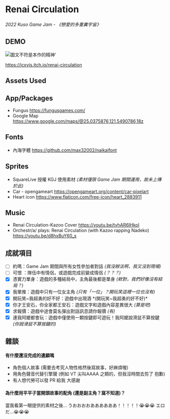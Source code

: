 # Renai Circulation
###### 2022 Kuso Game Jam - 《戀愛的多重糞宇宙》 



## DEMO
![圖文不符是本作的精神](https://img.itch.zone/aW1nLzkyMzM0NzMucG5n/315x250%23c/L55xi1.png)'

https://jcxyis.itch.io/renai-circulation

## Assets Used
## App/Packages
- Fungus https://fungusgames.com/
- Google Map https://www.google.com/maps/@25.0375876,121.5490786,18z


## Fonts
- 內海字體 https://github.com/max32002/naikaifont

## Sprites
- SquareLive 授權 KGJ 使用素材  *(素材僅限 Game Jam 期間運用，故未上傳於此)*
- Car - opengameart  https://opengameart.org/content/car-pixelart
- Heart icon https://www.flaticon.com/free-icon/heart_2883911

## Music
- Renai Circulation-Kazoo Cover https://youtu.be/tvhAR6lHkoI
- Orchestr/a/ plays: Renai Circulation (with Kazoo rapping Nadeko) https://youtu.be/d8hxBuY60_s


## 成就項目
- [ ] 約嗎：Game Jam 期間與所有女性參加者對話  *(我沒辦法啊，我又沒到現場)*
- [ ] 可恨 ：隊伍中有情侶，或遊戲完成前變成情侶  *(？？？)*
- [x] 憑實力單身：遊戲的多種結局中，主角最後都是單身  *(欸對，我們好像沒有結局？)*
- [x] 我單推：遊戲中只有一位女主角  *(只有「一位」？開玩笑這裡一位也沒有)*
- [x] 開玩笑~我超勇的好不好：遊戲中出現酒  *(開玩笑~我超勇的好不好)*
- [x] 你才王安石，你全家都王安石：遊戲文字和遊戲內容差異很大  *(算是吧)*
- [x] 求報價：遊戲中途會莫名彈出對話訊息請你報價  *(有)*
- [x] 連我阿嬤都會玩：遊戲中僅使用一顆按鍵即可遊玩！我阿嬤說滑鼠不算按鍵 *(你說滑鼠不算按鍵的)*

## 雜談
#### 有什麼還沒完成的遺願嗎
- 角色個人故事 (需要去考究人物性格然後寫故事，好麻煩喔)
- 用角色聲音代替引擎聲 (例如 VT 尖叫AAAA 之類的，但我沒時間去剪了 抱歉)
- 有人想代勞可以發 PR 給我 大感謝

#### 為什麼用平平子當開頭故事的配角 (還是副主角？窩不知道)？
當我看第一眼提供的素材之後...
うおおおおああああああ！！！！！😭😭😭 エロだ…😭😭😭

